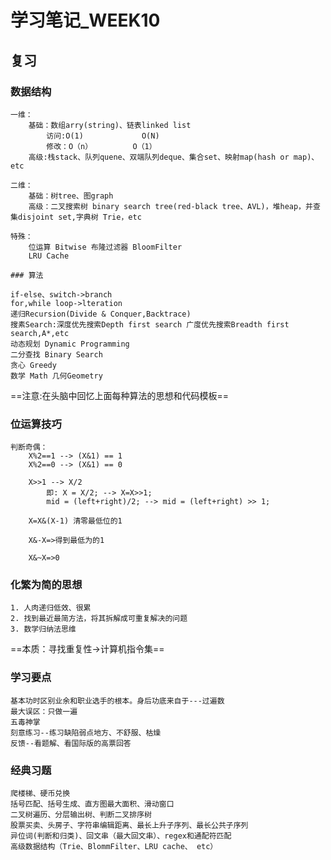 # 学习笔记_WEEK10



##  复习



### 数据结构

```
一维：
	基础：数组arry(string)、链表linked list
		访问:O(1)				O(N)
		修改：O（n）			O（1）
	高级:栈stack、队列quene、双端队列deque、集合set、映射map(hash or map)、etc
	
二维：
	基础：树tree、图graph
	高级：二叉搜索树 binary search tree(red-black tree、AVL)，堆heap，并查集disjoint set,字典树 Trie，etc

特殊：
	位运算 Bitwise 布隆过滤器 BloomFilter
	LRU Cache
```



	### 算法

```
if-else、switch->branch
for,while loop->lteration
递归Recursion(Divide & Conquer,Backtrace)
搜素Search:深度优先搜索Depth first search 广度优先搜索Breadth first search,A*,etc
动态规划 Dynamic Programming
二分查找 Binary Search
贪心 Greedy
数学 Math 几何Geometry

```



==注意:在头脑中回忆上面每种算法的思想和代码模板==



### 位运算技巧

```
判断奇偶：
	X%2==1 --> (X&1) == 1
	X%2==0 --> (X&1) == 0
	
	X>>1 --> X/2
		即: X = X/2; --> X=X>>1;
		mid = (left+right)/2; --> mid = (left+right) >> 1;
		
	X=X&(X-1) 清零最低位的1
	
	X&-X=>得到最低为的1
	
	X&~X=>0
```



### 化繁为简的思想

``` 
1. 人肉递归低效、很累
2. 找到最近最简方法，将其拆解成可重复解决的问题
3. 数学归纳法思维
```

==本质：寻找重复性->计算机指令集==



### 学习要点

```
基本功时区别业余和职业选手的根本。身后功底来自于---过遍数
最大误区：只做一遍
五毒神掌
刻意练习--练习缺陷弱点地方、不舒服、枯燥
反馈--看题解、看国际版的高票回答
```



### 经典习题

```
爬楼梯、硬币兑换
括号匹配、括号生成、直方图最大面积、滑动窗口
二叉树遍历、分层输出树、判断二叉排序树
股票买卖、头房子、字符串编辑距离、最长上升子序列、最长公共子序列
异位词(判断和归类)、回文串（最大回文串）、regex和通配符匹配
高级数据结构（Trie、BlommFilter、LRU cache、 etc）
```








